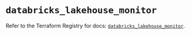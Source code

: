 # `databricks_lakehouse_monitor`

Refer to the Terraform Registry for docs: [`databricks_lakehouse_monitor`](https://registry.terraform.io/providers/databricks/databricks/1.40.0/docs/resources/lakehouse_monitor).
